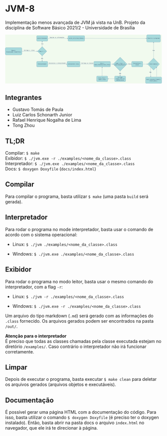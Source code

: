 # JVM-8
Implementação menos avançada de JVM já vista na UnB. Projeto da disciplina de Software Básico 2021/2 - Universidade de Brasília

![Diagrama de Comunicação](./assets/diagram.png)

## Integrantes
- Gustavo Tomás de Paula
- Luiz Carlos Schonarth Junior
- Rafael Henrique Nogalha de Lima
- Tong Zhou

## TL;DR
Compilar: `$ make`  
Exibidor: `$ ./jvm.exe -r ./examples/<nome_da_classe>.class`  
Interpretador: `$ ./jvm.exe ./examples/<nome_da_classe>.class`  
Docs: `$ doxygen Doxyfile` (`docs/index.html`)

## Compilar
Para compilar o programa, basta utilizar `$ make` (uma pasta `build` será gerada).

## Interpretador
Para rodar o programa no mode interpretador, basta usar o comando de acordo com o sistema operacional:

- Linux: ```$ ./jvm ./examples/<nome_da_classe>.class```

- Windows: ```$ ./jvm.exe ./examples/<nome_da_classe>.class```

## Exibidor
Para rodar o programa no modo leitor, basta usar o mesmo comando do interpretador, com a flag `-r`:

- Linux: ```$ ./jvm -r ./examples/<nome_da_classe>.class```

- Windows: ```$ ./jvm.exe -r ./examples/<nome_da_classe>.class```

Um arquivo do tipo markdown (`.md`) será gerado com as informações do `.class` fornecido. Os arquivos gerados podem ser encontrados na pasta `/out/`.

__Atenção para o interpretador__  
É preciso que todas as classes chamadas pela classe executada estejam no diretório `/examples/`. Caso contrário o interpretador não irá funcionar corretamente.

## Limpar
Depois de executar o programa, basta executar `$ make clean` para deletar os arquivos gerados (arquivos objetos e executáveis).

## Documentação
É possível gerar uma página HTML com a documentação do código. Para isso, basta utilizar o comando `$ doxygen Doxyfile` (é preciso ter o doxygen instalado). Então, basta abrir na pasta docs o arquivo `index.html` no navegador, que ele irá te direcionar à página.
